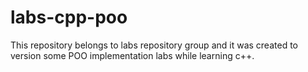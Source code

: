 # labs-cpp-poo
This repository belongs to labs repository group and it was created to version some POO implementation labs while learning c++.
